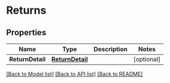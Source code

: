 # Returns

## Properties

Name | Type | Description | Notes
------------ | ------------- | ------------- | -------------
**ReturnDetail** | [**ReturnDetail**](ReturnDetail.md) |  | [optional] 

[[Back to Model list]](../README.md#documentation-for-models) [[Back to API list]](../README.md#documentation-for-api-endpoints) [[Back to README]](../README.md)


